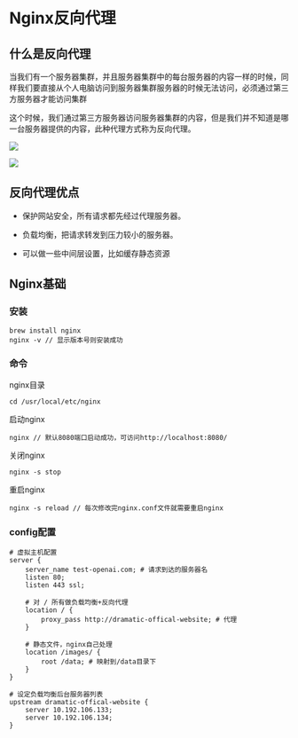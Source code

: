 # Nginx反向代理

## 什么是反向代理

当我们有一个服务器集群，并且服务器集群中的每台服务器的内容一样的时候，同样我们要直接从个人电脑访问到服务器集群服务器的时候无法访问，必须通过第三方服务器才能访问集群

这个时候，我们通过第三方服务器访问服务器集群的内容，但是我们并不知道是哪一台服务器提供的内容，此种代理方式称为反向代理。

![](https://user-gold-cdn.xitu.io/2016/11/30/fa276a0b51bdf992f5ceaeea3d698a17.png?imageView2/0/w/1280/h/960/format/webp/ignore-error/1)

![](https://user-gold-cdn.xitu.io/2016/11/29/c53a707e65c569f1ff35cef04ecc5435.png?imageView2/0/w/1280/h/960/format/webp/ignore-error/1)

## 反向代理优点

* 保护网站安全，所有请求都先经过代理服务器。

* 负载均衡，把请求转发到压力较小的服务器。

* 可以做一些中间层设置，比如缓存静态资源

## Nginx基础

### 安装

``` shell
brew install nginx
nginx -v // 显示版本号则安装成功
```

### 命令

nginx目录

``` shell
cd /usr/local/etc/nginx
```

启动nginx

``` shell
nginx // 默认8080端口启动成功，可访问http://localhost:8080/
```

关闭nginx

``` shell
nginx -s stop
```

重启nginx

``` shell
nginx -s reload // 每次修改完nginx.conf文件就需要重启nginx
```

### config配置

```
# 虚拟主机配置
server {
    server_name test-openai.com; # 请求到达的服务器名
    listen 80;
    listen 443 ssl;

    # 对 / 所有做负载均衡+反向代理
    location / {
        proxy_pass http://dramatic-offical-website; # 代理
    }

    # 静态文件，nginx自己处理
    location /images/ {
        root /data; # 映射到/data目录下
    }
}

# 设定负载均衡后台服务器列表
upstream dramatic-offical-website {
    server 10.192.106.133;
    server 10.192.106.134;
}

```